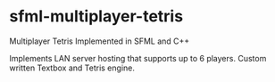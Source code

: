 # sfml-multiplayer-tetris

Multiplayer Tetris Implemented in SFML and C++


Implements LAN server hosting that supports up to 6 players. 
Custom written Textbox and Tetris engine.